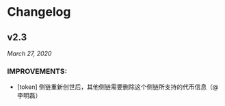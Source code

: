 # Changelog

## v2.3


*March 27, 2020*

### IMPROVEMENTS:
- [token] 侧链重新创世后，其他侧链需要删除这个侧链所支持的代币信息（@李明磊）
